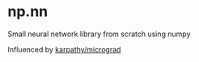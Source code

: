 # np.nn

Small neural network library from scratch using numpy

Influenced by [karpathy/micrograd](https://github.com/karpathy/micrograd)